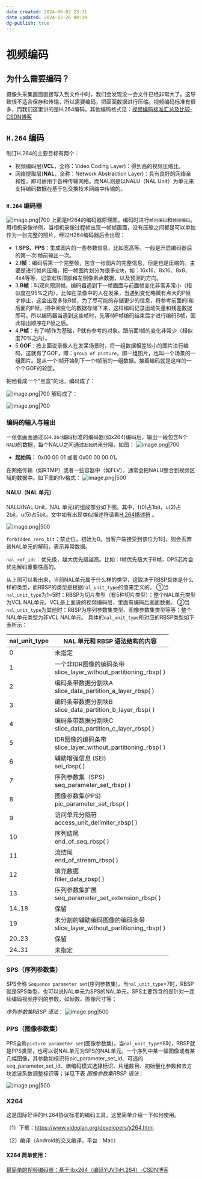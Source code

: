 ```yaml
---
date created: 2024-06-02 23:31
date updated: 2024-12-26 00:19
dg-publish: true
---
```


# 视频编码

## 为什么需要编码？

摄像头采集画面直接写入到文件中时，我们会发现没一会文件已经非常大了。这导致很不适合保存和传输，所以需要编码，把画面数据进行压缩。视频编码标准有很多，而我们这里讲的是H.264编码，其他编码格式见：[视频编码标准汇总及比较-CSDN博客](https://blog.csdn.net/leixiaohua1020/article/details/84483343)

## `H.264` 编码

制订H.264的主要目标有两个：

- 视频编码层(**VCL**，全称：Video Coding Layer)：得到高的视频压缩比。
- 网络提取层(**NAL**，全称：Network Abstraction Layer)：具有良好的网络亲和性，即可适用于各种传输网络。而NAL则是以NALU（NAL Unit）为单元来支持编码数据在基于包交换技术网络中传输的。

### `H.264` 编码器

![image.png|700](https://raw.githubusercontent.com/hacket/ObsidianOSS/master/obsidian/20240602232942.png)
上面是H264的编码器原理图，编码时进行`帧内编码`和`帧间编码`。用相机录像举例，当相机录像过程帧出现一帧帧画面，没有压缩之间都是可以单独作为一张完整的照片，经过H264编码器后会出现：

- 1.**SPS、PPS**：生成图片的一些参数信息，比如宽高等。一般是开启编码器后的第一次I帧前输出一次。
- 2.**I帧**：编码后第一个完整帧，包含一张图片的完整信息，但是也是压缩的。主要是进行帧内压缩，把一帧图片划分为很多`宏块`，如：16x16、8x16、8x8、4x4等等，记录宏块顶部和左侧像素点数据，以及预测的方向。
- 3.**B帧**：叫双向预测帧。编码器遇到下一帧画面与前面帧变化非常非常小（相似度在95%之内），比如在录像中的人在发呆，当遇到变化略微有点大的P帧才停止，这会出现多张B帧，为了尽可能的存储更少的信息，将参考前面的I和后面的P帧，把中间变化的数据存储下来，这样编码记录运动矢量和残差数据即可。所以编码器当遇到这些帧时，先等待P帧编码结束后才进行编码B帧，因此输出顺序在P帧之后。
- 4.**P帧**：有了I帧作为基础，P就有参考的对象。跟前面I帧的变化非常少（相似度70%之内）。
- 5.**GOF**：按上面说录像人在发呆场景时，将一组数据相差较小的图片进行编码，这就有了GOF，即：`group of picture`，即一组图片，也叫一个场景的一组图片。是从一个I帧开始到下一个I帧前的一组数据。接着编码就是这样的一个个GOF的轮回。

把他看成一个"黑盒"的话，编码成了：

![image.png|700](https://raw.githubusercontent.com/hacket/ObsidianOSS/master/obsidian/20240602233348.png)
解码成了：

![image.png|700](https://raw.githubusercontent.com/hacket/ObsidianOSS/master/obsidian/20240602233401.png)

### 编码的输入与输出

一张张画面通过以`H.264`编码标准的编码器(如x264)编码后，输出一段包含N个`NALU`的数据，每个NALU之间通过`起始码`来分隔，如图：
![image.png|700](https://raw.githubusercontent.com/hacket/ObsidianOSS/master/obsidian/20240602233547.png)

- **起始码：** 0x00 00 01 或者 0x00 00 00 01。

在网络传输（如RTMP）或者一些容器中（如FLV），通常会把NALU整合到视频区域的数据中。如下图的flv格式：
![image.png|500](https://raw.githubusercontent.com/hacket/ObsidianOSS/master/obsidian/20240602233639.png)

#### NALU（NAL 单元）

NALU(NAL Unit，NAL 单元)的组成部分如下图。其中，f(0)占1bit，u(2)占2bit，u(5)占5bit，文中如有出现类似描述符请看[H.264描述符](https://xhunmon.github.io/VABlog/RTMP/h264-descriptor.html) 。

![image.png|500](https://raw.githubusercontent.com/hacket/ObsidianOSS/master/obsidian/20240602233720.png)

`forbidden_zero_bit`：禁止位，初始为0。当客户端接受到该位为1时，则会丢弃该NAL单元的解码，表示异常数据。

`nal_ref_idc`：优先级，越大优先级越高。比如：I帧优先级大于B帧，DPS芯片会优先解码重要性高的。

从上图可以看出来，当前NAL单元属于什么样的类型，这取决于RBSP具体是什么样的类型，而RBSP的类型是根据`nal_unit_type`的值来定义的。 ①当`nal_unit_type`为1~5时：RBSP为切片类型（有5种切片类型）；整个NAL单元类型为VCL NAL单元，VCL是上面说的视频编码层，里面有编码后画面数据。 ②当`nal_unit_type`为其他时：RBSP为序列参数集类型、图像参数集类型等等；整个NAL单元类型为非VCL NAL单元。 具体的`nal_unit_type`所对应的RBSP类型如下表所示：

| nal_unit_type | NAL 单元和 RBSP 语法结构的内容                                          |
| ------------- | ------------------------------------------------------------- |
| 0             | 未指定                                                           |
| 1             | 一个非IDR图像的编码条带  <br>slice_layer_without_partitioning_rbsp( )   |
| 2             | 编码条带数据分割块A  <br>slice_data_partition_a_layer_rbsp( )          |
| 3             | 编码条带数据分割块B  <br>slice_data_partition_b_layer_rbsp( )          |
| 4             | 编码条带数据分割块C  <br>slice_data_partition_c_layer_rbsp( )          |
| 5             | IDR图像的编码条带  <br>slice_layer_without_partitioning_rbsp( )      |
| 6             | 辅助增强信息 (SEI)  <br>sei_rbsp( )                                 |
| 7             | 序列参数集（SPS）  <br>seq_parameter_set_rbsp( )                     |
| 8             | 图像参数集(PPS)  <br>pic_parameter_set_rbsp( )                     |
| 9             | 访问单元分隔符  <br>access_unit_delimiter_rbsp( )                    |
| 10            | 序列结尾  <br>end_of_seq_rbsp( )                                  |
| 11            | 流结尾  <br>end_of_stream_rbsp( )                                |
| 12            | 填充数据  <br>filler_data_rbsp( )                                 |
| 13            | 序列参数集扩展  <br>seq_parameter_set_extension_rbsp( )              |
| 14..18        | 保留                                                            |
| 19            | 未分割的辅助编码图像的编码条带  <br>slice_layer_without_partitioning_rbsp( ) |
| 20..23        | 保留                                                            |
| 24..31        | 未指定                                                           |

### SPS（序列参数集）

SPS全称 `Sequence parameter set`(序列参数集)，当`nal_unit_type`=7时，RBSP就是SPS类型，也可以说NAL单元为SPS的NAL单元。SPS主要包含的是针对一连续编码视频序列的参数，如帧数、图像尺寸等；

_序列参数集RBSP 语法_：
![image.png|500](https://raw.githubusercontent.com/hacket/ObsidianOSS/master/obsidian/20240602234032.png)

### PPS（图像参数集）

PPS全称`picture parameter set`(图像参数集)，当`nal_unit_type`=8时，RBSP就是PPS类型，也可以说NAL单元为SPS的NAL单元。一个序列中某一幅图像或者某几幅图像，其参数如标识符pic_parameter_set_id、可选的seq_parameter_set_id、熵编码模式选择标识、片组数目、初始量化参数和去方块滤波系数调整标识等；详见下表 _图像参数集RBSP 语法_：

![image.png|500](https://raw.githubusercontent.com/hacket/ObsidianOSS/master/obsidian/20240602234114.png)

### X264

这是国际好评的H.264协议标准的编码工具，这里简单介绍一下如何使用。

（1）下载：<https://www.videolan.org/developers/x264.html>

（2）编译（Android的交叉编译，平台：Mac）

#### X264 简单使用：

[最简单的视频编码器：基于libx264（编码YUV为H.264）-CSDN博客](https://blog.csdn.net/leixiaohua1020/article/details/42078645)
